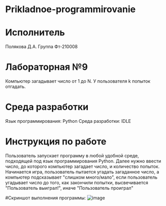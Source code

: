 # Prikladnoe-programmirovanie
# Исполнитель
Полякова Д.А.
Группа Фт-210008

# Лабораторная №9
Компьютер загадывает число от 1 до N. У пользователя k попыток отгадать.

# Среда разработки 
Язык программирования: Python
Среда разработки: IDLE

# Инструкция по работе
Пользователь запускает программу в любой удобной среде, подходящей под язык программирования Python. Далее нужно ввести число, до которого компьютер загадает число, и количество попыток. Начинается игра, пользователь пытается угадать загаданное число, а компьютер подсказывает "слишком много/мало", если пользователь угадывает число до того, как закончили попытки, высвечивается "Пользователь выиграл!", иначе "Пользователь проиграл"

#Скриншот выполнения программы:
![image](https://user-images.githubusercontent.com/113821762/211337812-3422c5c0-c47b-4c87-bd57-3beafa2be65a.png)

